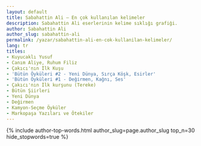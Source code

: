 ```yaml
---
layout: default
title: Sabahattin Ali — En çok kullanılan kelimeler
description: Sabahattin Ali eserlerinin kelime sıklığı grafiği.
author: Sabahattin Ali
author_slug: sabahattin-ali
permalink: /yazar/sabahattin-ali-en-cok-kullanilan-kelimeler/
lang: tr
titles:
- Kuyucaklı Yusuf
- Canım Aliye, Ruhum Filiz
- Çakıcı'nın İlk Kuşu
- 'Bütün Öyküleri #2 - Yeni Dünya, Sırça Köşk, Esirler'
- 'Bütün Öyküleri #1 - Değirmen, Kağnı, Ses'
- Çakıcı'nın İlk kurşunu (Tereke)
- Bütün Şiirleri
- Yeni Dünya
- Değirmen
- Kamyon-Seçme Öyküler
- Markopaşa Yazıları ve Ötekiler
---
```

{% include author-top-words.html author_slug=page.author_slug top_n=30 hide_stopwords=true %}

